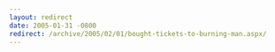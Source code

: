 ```yaml
---
layout: redirect
date: 2005-01-31 -0800
redirect: /archive/2005/02/01/bought-tickets-to-burning-man.aspx/
---
```

